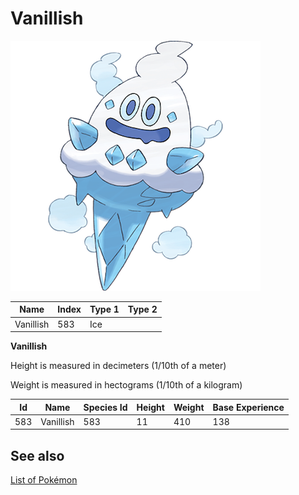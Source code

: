 # Vanillish


![Vanillish](images/583.png)

| **Name** | **Index** | **Type 1** | **Type 2** |
|----|----|----|----|
| Vanillish | 583 | Ice  |  |

**Vanillish** 


Height is measured in decimeters (1/10th of a meter)

Weight is measured in hectograms (1/10th of a kilogram)

| **Id** | **Name** | **Species Id** | **Height** | **Weight** | **Base Experience** |
|--------|----------|----------------|------------|------------|---------------------|
| 583 | Vanillish | 583 | 11 | 410 | 138 |


## See also

[List of Pokémon](../pokemon.md)
